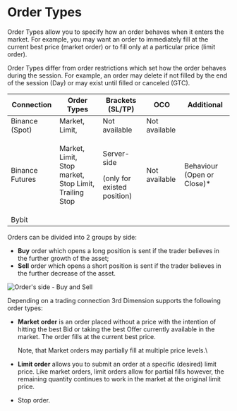# Order Types



Order Types allow you to specify how an order behaves when it enters the market. For example, you may want an order to immediately fill at the current best price (market order) or to fill only at a particular price (limit order).

Order Types differ from order restrictions which set how the order behaves during the session. For example, an order may delete if not filled by the end of the session (Day) or may exist until filled or canceled (GTC).



| Connection      | Order Types                                                      | Brackets (SL/TP)                                     | OCO           | Additional                  |
| --------------- | ---------------------------------------------------------------- | ---------------------------------------------------- | ------------- | --------------------------- |
| Binance (Spot)  | Market, Limit,                                                   | Not available                                        | Not available |                             |
| Binance Futures | <p>Market, Limit, <br>Stop market, Stop Limit, Trailing Stop</p> | <p>Server-side</p><p>(only for existed position)</p> | Not available | Behaviour (Open or Close)\* |
| Bybit           |                                                                  |                                                      |               |                             |

Orders can be divided into 2 groups by side:

* **Buy** order which opens a long position is sent if the trader believes in the further growth of the asset;
* **Sell** order which opens a short position is sent if the trader believes in the further decrease of the asset.

![Order's side - Buy and Sell](https://blobscdn.gitbook.com/v0/b/gitbook-28427.appspot.com/o/assets%2F-LD6FsRvQ3jgwJIg6O7r%2F-LGeaZLt3y-JDUqddAzn%2F-LGeabG9WHXAoQpwzifV%2Forder%20side.png?alt=media\&token=6e472deb-e59b-4827-a56d-2ba3152465ef)

Depending on a trading connection 3rd Dimension supports the following order types:

*   **Market** **order** is an order placed without a price with the intention of hitting the best Bid or taking the best Offer currently available in the market. The order fills at the current best price.

    Note, that Market orders may partially fill at multiple price levels.\

* **Limit order** allows you to submit an order at a specific (desired) limit price. Like market orders, limit orders allow for partial fills however, the remaining quantity continues to work in the market at the original limit price.
* Stop order.
